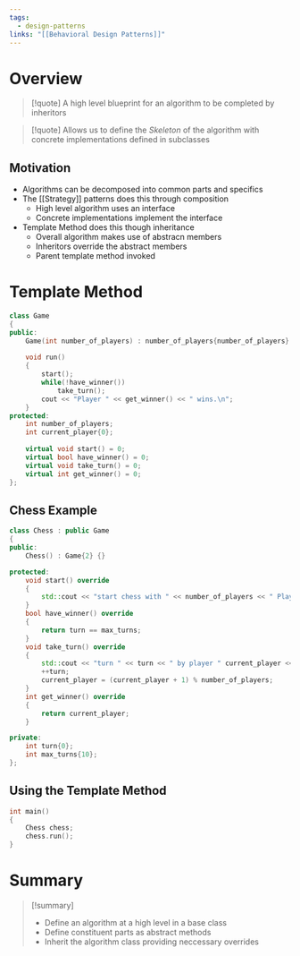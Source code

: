 ```yaml
---
tags:
  - design-patterns
links: "[[Behavioral Design Patterns]]"
---
```

# Overview

>[!quote] A high level blueprint for an algorithm to be completed by inheritors

> [!quote] Allows us to define the *Skeleton* of the algorithm with concrete implementations defined in subclasses

## Motivation

- Algorithms can be decomposed into common parts and specifics
- The [[Strategy]] patterns does this through composition
	- High level algorithm uses an interface
	- Concrete implementations implement the interface
- Template Method does this though inheritance
	- Overall algorithm makes use of abstracn members
	- Inheritors override the abstract members
	- Parent template method invoked

# Template Method

```cpp
class Game
{
public:
	Game(int number_of_players) : number_of_players{number_of_players} {}
	
	void run()
	{
		start();
		while(!have_winner())
			take_turn();
		cout << "Player " << get_winner() << " wins.\n";
	}
protected:
	int number_of_players;
	int current_player{0};
	
	virtual void start() = 0;
	virtual bool have_winner() = 0;
	virtual void take_turn() = 0;
	virtual int get_winner() = 0;
};
```

## Chess Example

```cpp
class Chess : public Game
{
public:
	Chess() : Game{2} {}

protected:
	void start() override 
	{
		std::cout << "start chess with " << number_of_players << " Players.\n";
	}
	bool have_winner() override 
	{
		return turn == max_turns;
	}
	void take_turn() override 
	{
		std::cout << "turn " << turn << " by player " current_player << "\n";
		++turn;
		current_player = (current_player + 1) % number_of_players;
	}
	int get_winner() override 
	{
		return current_player;
	}

private:
	int turn{0};
	int max_turns{10};
};
```

## Using the Template Method

```cpp
int main()
{
	Chess chess;
	chess.run();
}
```

# Summary

> [!summary]
>  - Define an algorithm at a high level in a base class
>  - Define constituent parts as abstract methods
>  - Inherit the algorithm class providing neccessary overrides

